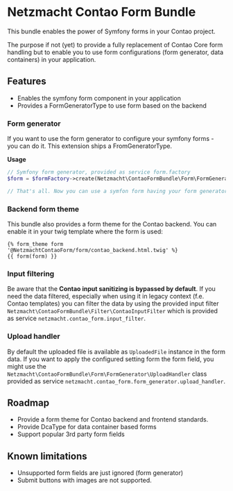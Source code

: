Netzmacht Contao Form Bundle
============================

This bundle enables the power of Symfony forms in your Contao project.

The purpose if not (yet) to provide a fully replacement of Contao Core form handling but to enable you to use form 
configurations (form generator, data containers) in your application. 

Features
--------

 - Enables the symfony form component in your application
 - Provides a FormGeneratorType to use form based on the backend
 
### Form generator

If you want to use the form generator to configure your symfony forms - you can do it. This extension
ships a FromGeneratorType.

**Usage**

```php
// Symfony form generator, provided as service form.factory
$form = $formFactory->create(Netzmacht\ContaoFormBundle\Form\FormGeneratorType::class, null, ['formId' => 5]);

// That's all. Now you can use a symfon form having your form generator form fields.

```

### Backend form theme

This bundle also provides a form theme for the Contao backend. You can enable it in your twig template where the form is
used:

```twig
{% form_theme form '@NetzmachtContaoForm/form/contao_backend.html.twig' %}
{{ form(form) }}
```

### Input filtering

Be aware that the **Contao input sanitizing is bypassed by default**. If you need the data filtered, especially when 
using it in legacy context (f.e. Contao templates) you can filter the data by using the provided input filter
`Netzmacht\ContaoFormBundle\Filter\ContaoInputFilter` which is provided as service `netzmacht.contao_form.input_filter`.

### Upload handler

By default the uploaded file is available as `UploadedFile` instance in the form data. If you want to apply the 
configured setting form the form field, you might use the `Netzmacht\ContaoFormBundle\Form\FormGenerator\UploadHandler` 
class provided as service `netzmacht.contao_form.form_generator.upload_handler`.

Roadmap
-------

 - Provide a form theme for Contao backend and frontend standards.
 - Provide DcaType for data container based forms
 - Support popular 3rd party form fields
 
Known limitations
-----------------

 - Unsupported form fields are just ignored (form generator) 
 - Submit buttons with images are not supported.
